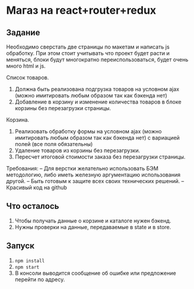 # Магаз на react+router+redux

## Задание

Необходимо сверстать две страницы по макетам и написать js обработку. При этом стоит учитывать что проект будет расти и меняться, блоки будут многократно переиспользоваться, будет очень много html и js.

Список товаров.
1. Должна быть реализована подгрузка товаров на условном ajax (можно имитировать любым образом так как бэкенда нет)
2. Добавление в корзину и изменение количества товаров в блоке корзины без перезагрузки страницы.

Корзина.
1. Реализовать обработку формы на условном ajax (можно имитировать любым образом так как бэкенда нет) с вариацией полей (все поля обязательны)
2. Удаление товаров из корзины без перезагрузки.
3. Пересчет итоговой стоимости заказа без перезагрузки страницы.

Требования:
– Для верстки желательно использовать БЭМ методологию, либо иметь железную аргументацию использования другой.
– Быть готовым к защите всех своих технических решений.
– Красивый код на github

## Что осталось

1. Чтобы получать данные о корзине и каталоге нужен бэкенд.
2. Нужны проверки на данные, передаваемые в state и в store.

## Запуск

1. `npm install`
2. `npm start`
3. В консоли выводится сообщение об ошибке или предложение перейти по адресу.
